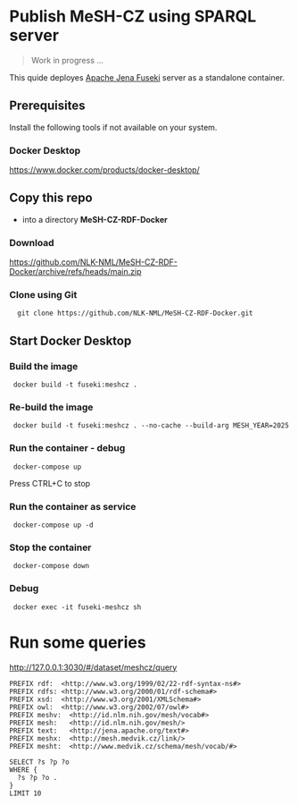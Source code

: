 # Publish MeSH-CZ using SPARQL server

> Work in progress ...

This quide deployes [Apache Jena Fuseki](https://jena.apache.org/documentation/fuseki2/index.html) server as a standalone container.

## Prerequisites

Install the following tools if not available on your system.

### Docker Desktop

https://www.docker.com/products/docker-desktop/

## Copy this repo
- into a directory **MeSH-CZ-RDF-Docker**

### Download

https://github.com/NLK-NML/MeSH-CZ-RDF-Docker/archive/refs/heads/main.zip

### Clone using Git

      git clone https://github.com/NLK-NML/MeSH-CZ-RDF-Docker.git

## Start Docker Desktop

### Build the image

     docker build -t fuseki:meshcz .

### Re-build the image

     docker build -t fuseki:meshcz . --no-cache --build-arg MESH_YEAR=2025

### Run the container - debug

     docker-compose up

Press CTRL+C to stop

### Run the container as service

     docker-compose up -d

### Stop the container

     docker-compose down

### Debug

     docker exec -it fuseki-meshcz sh

# Run some queries

http://127.0.0.1:3030/#/dataset/meshcz/query

```
PREFIX rdf:  <http://www.w3.org/1999/02/22-rdf-syntax-ns#>
PREFIX rdfs: <http://www.w3.org/2000/01/rdf-schema#>
PREFIX xsd:  <http://www.w3.org/2001/XMLSchema#>
PREFIX owl:  <http://www.w3.org/2002/07/owl#>
PREFIX meshv:  <http://id.nlm.nih.gov/mesh/vocab#>
PREFIX mesh:   <http://id.nlm.nih.gov/mesh/>
PREFIX text:   <http://jena.apache.org/text#>
PREFIX meshx:  <http://mesh.medvik.cz/link/>
PREFIX mesht:  <http://www.medvik.cz/schema/mesh/vocab/#>

SELECT ?s ?p ?o
WHERE {
  ?s ?p ?o .
}
LIMIT 10
```




